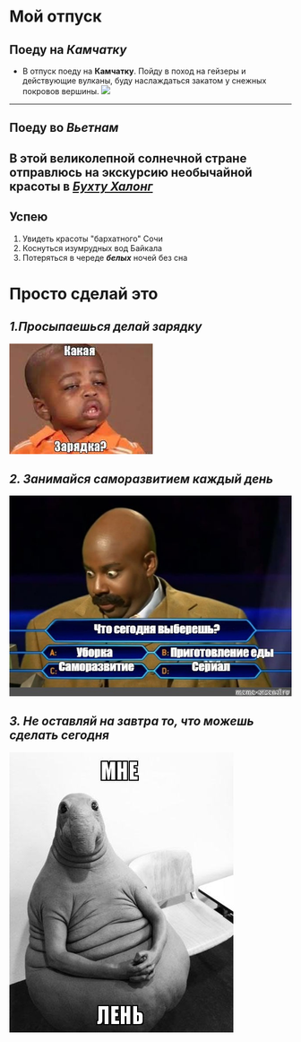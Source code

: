 # Мой отпуск

## Поеду на *Камчатку*
* В отпуск поеду на **Камчатку**. Пойду в поход на гейзеры и действующие вулканы, буду наслаждаться закатом у снежных покровов вершины.
 ![](sharing_22.jpg)
 
---
## Поеду **во _Вьетнам_**
В этой великолепной солнечной стране отправлюсь на экскурсию необычайной красоты в [**_Бухту Халонг_**](https://www.getyourguide.ru/bukhta-khalong-l934/)
---
## Успею
1. Увидеть красоты "бархатного" Сочи
2. Коснуться изумрудных вод Байкала
3. Потеряться в череде **_белых_** ночей без сна



# **Просто сделай это**
## *1.Просыпаешься делай зарядку*
![](зарядка.jfif)
## *2. Занимайся саморазвитием каждый день*
![](самор.jpg)
## *3. Не оставляй на завтра то, что можешь сделать сегодня*
![](лень.jpg)